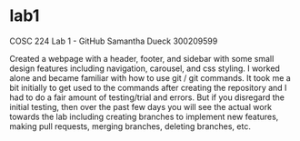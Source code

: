 # lab1

COSC 224 
Lab 1 - GitHub
Samantha Dueck
300209599

Created a webpage with a header, footer, and sidebar with some small design features including navigation, carousel, and css styling.
I worked alone and became familiar with how to use git / git commands. It took me a bit initially to get used to the commands after creating the repository and I had to do a fair amount of testing/trial and errors. But if you disregard the initial testing, then over the past few days you will see the actual work towards the lab including creating branches to implement new features, making pull requests, merging branches, deleting branches, etc. 
